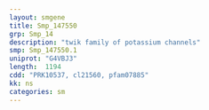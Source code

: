 ```yaml
---
layout: smgene
title: Smp_147550
grp: Smp_14
description: "twik family of potassium channels"
smp: Smp_147550.1
uniprot: "G4VBJ3"
length:  1194
cdd: "PRK10537, cl21560, pfam07885"
kk: ns
categories: sm
---
```

